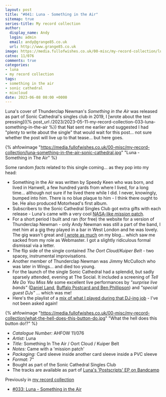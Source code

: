 ```yaml
---
layout: post
title: "#041: Luna - Something in the Air"
sitemap: true
series-title: My record collection
author:
  display_name: Andy
  login: admin
  email: andy@grange85.co.uk
  url: http://www.grange85.co.uk
image: https://media.fullofwishes.co.uk/00-misc/my-record-collection/luna-something-in-the-air-sonic-cathedral.jpg
catno: 11/076
comments: true
categories:
- luna
- my record collection
tags:
- something in the air
- sonic cathedral
- mixcloud
date: 2023-06-08 00:00 +0000
---
```

Luna's cover of Thunderclap Newman's _Something in the Air_ was released as part of Sonic Cathedral's singles club in 2019, I [wrote about the test pressing]({% post_url /2023/2023-05-11-my-record-collection-033-luna-something-in-the-air %}) that Nat sent me earlier and suggested I had "plenty to write about the single" that would wait for this post... not sure whether the post will live up to that tease... but here goes.

{% ahfowimage "https://media.fullofwishes.co.uk/00-misc/my-record-collection/luna-something-in-the-air-sonic-cathedral.jpg" "Luna - Something in The Air" %}

Some random _facts_ related to this single coming... as they pop into my head:

 - Something in the Air was written by Speedy Keen who was born, and lived in Hanwell, a few hundred yards from where I lived, for a long time... although not sure if he lived there while I did. I never, knowingly, bumped into him. There is no blue plaque to him - I think there ought to be. He also produced Motorhead's first album.
 - Subscribers to the Sonic Cathedral Singles Club got extra gifts with each release - Luna's came with a very cool [NASA-like _mission_ patch](https://www.fullofwishes.co.uk/2019/06/04/sonic-cathedral-luna-mission-patch/).
 - For a short period I built and ran (for free) the website for a version of Thunderclap Newman - only Andy Newman was still a part of the band, I met him at a gig they played in a bar in West London and he was lovely. The gig wasn't great and [I wrote as much](https://www.grange85.co.uk/swirling/2007/07/02/thunderclap-newman-and-andy-thunderclap-newman/) on my blog... which saw me sacked from my role as Webmaster. I got a slightly ridiculous formal dismissal via a letter.
 - The flip side of the single contained _The Oort Cloud_/_Kuiper Belt_ - two spacey, instrumental improvisations.
 - Another member of Thunderclap Newman was Jimmy McCulloch who was later in Wings... and died too young.
 - For the launch of the single Sonic Cathedral had a splendid, but sadly sparsely attended, evening at The Social. It included a screening of _Tell Me Do You Miss Me_ some excellent live performances by _"surprise live bands"_ ([Daniel Land](https://www.youtube.com/watch?v=mvXVcXdibFo), [Buffalo Postcard and Ben Phillipson](https://www.youtube.com/watch?v=5ZZYddaDo2o)) and _"special guest DJs"_ ... which was me!
 - Here's the playlist of a [mix of what I played during that DJ-ing job](/articles/sonic-cathedral-social-service-playlist/) - I've not been asked again!

{% ahfowimage "https://media.fullofwishes.co.uk/00-misc/my-record-collection/what-the-hell-does-this-button-do.jpg" "What the hell does this button do!?" %}

 - *Catalogue Number:* AHFOW 11/076
 - *Artist:* Luna
 - *Title:* Something In The Air / Oort Cloud / Kuiper Belt
 - *Notes:* Came with a 'mission patch'
 - *Packaging:* Card sleeve inside another card sleeve inside a PVC sleeve
 - *Format:* 7"
 - Bought as part of the Sonic Cathedral Singles Club
 - The tracks are available as part of [Luna's 'Postscripts' EP on Bandcamp](https://luna.bandcamp.com/album/postscripts)

Previously in [my record collection](/category/my-record-collection)
 - [#033: Luna - Something in the Air](https://www.fullofwishes.co.uk/2023/05/11/my-record-collection-033-luna-something-in-the-air/)
